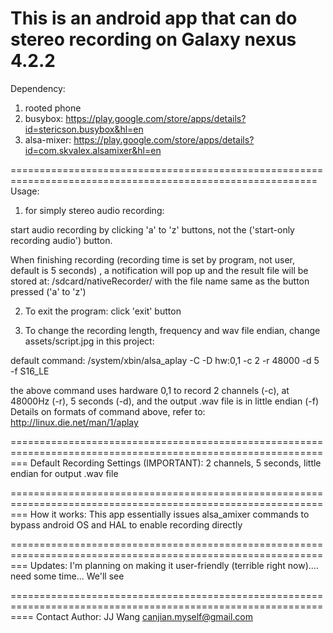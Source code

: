 This is an android app that can do stereo recording on Galaxy nexus 4.2.2
===========================================================================================================

Dependency:
1. rooted phone
2. busybox: https://play.google.com/store/apps/details?id=stericson.busybox&hl=en
3. alsa-mixer: https://play.google.com/store/apps/details?id=com.skvalex.alsamixer&hl=en

===========================================================================================================
Usage:

1. for simply stereo audio recording:

start audio recording by clicking 'a' to 'z' buttons, not the ('start-only recording audio') button. 

When finishing recording (recording time is set by program, not user, default is 5 seconds) , a notification will pop up and the result file will be stored at: /sdcard/nativeRecorder/
with the file name same as the button pressed ('a' to 'z')

2. To exit the program:
   click 'exit' button

3. To change the recording length, frequency and wav file endian, change assets/script.jpg in this project:

default command:
/system/xbin/alsa_aplay -C -D hw:0,1 -c 2 -r 48000 -d 5 -f S16_LE

the above command uses hardware 0,1 to record 2 channels (-c), at 48000Hz (-r), 5 seconds (-d), and the output .wav file is in little endian (-f)
Details on formats of command above, refer to:
http://linux.die.net/man/1/aplay

===============================================================================================================
Default Recording Settings (IMPORTANT):
2 channels, 5 seconds, little endian for output .wav file

===============================================================================================================
How it works:
This app essentially issues alsa_amixer commands to bypass android OS and HAL to enable recording directly

===============================================================================================================
Updates:
I'm planning on making it user-friendly (terrible right now).... need some time... We'll see

================================================================================================================
Contact Author:
JJ Wang
canjian.myself@gmail.com
